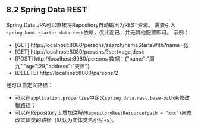 ## 8.2 Spring Data REST

Spring Data JPA可以直接将Repository自动输出为REST资源。
需要引入`spring-boot-starter-data-rest`依赖，仅此而已，并无其他配置即可。
示例：
* [GET] http://localhost:8080/persons/search/nameStartsWith?name=张
* [GET] http://localhost:8080/persons/?sort=age,desc
* [POST] http://localhost:8080/persons 数据：{"name":"周九","age":29,"address":"天津"}
* [DELETE] http://localhost:8080/persons/2

还可以自定义路径：
* 可以在`application.properties`中定义`spring.data.rest.base-path`来修改根路径；
* 可以在Repository上增加注解`@RepositoryRestResource(path = "xxx")`来修改实体类的路径（默认为实体类名小写+s）。